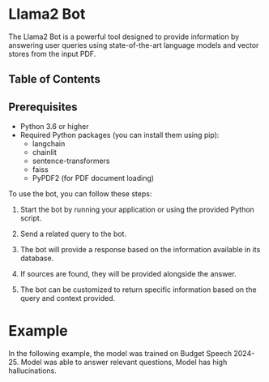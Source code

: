 

# Llama2 Bot

The Llama2 Bot is a powerful tool designed to provide information by answering user queries using state-of-the-art language models and vector stores from the input PDF.
## Table of Contents

## Prerequisites

- Python 3.6 or higher
- Required Python packages (you can install them using pip):
    - langchain
    - chainlit
    - sentence-transformers
    - faiss
    - PyPDF2 (for PDF document loading)

To use the bot, you can follow these steps:

1. Start the bot by running your application or using the provided Python script.

2. Send a related query to the bot.

3. The bot will provide a response based on the information available in its database.

4. If sources are found, they will be provided alongside the answer.

5. The bot can be customized to return specific information based on the query and context provided.


# Example

In the following example, the model was trained on Budget Speech 2024-25. Model was able to answer relevant questions, 
Model has high hallucinations. 



